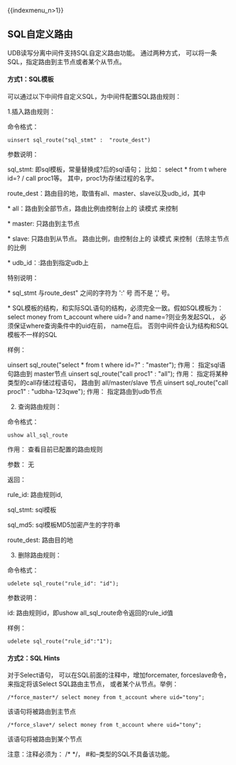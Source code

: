{{indexmenu_n>1}}

## SQL自定义路由

UDB读写分离中间件支持SQL自定义路由功能。 通过两种方式， 可以将一条SQL，指定路由到主节点或者某个从节点。

#### 方式1：SQL模板

可以通过以下中间件自定义SQL，为中间件配置SQL路由规则：

1.插入路由规则：

命令格式：
```
uinsert sql_route("sql_stmt" :  "route_dest")
```
参数说明：

sql_stmt: 即sql模板，常量替换成?后的sql语句； 比如： select * from t where id=?  / call proc1等。 其中，proc1为存储过程的名字。

route_dest：路由目的地，取值有all、master、slave以及udb_id，其中

\*	all：路由到全部节点，路由比例由控制台上的 读模式 来控制

\*	master: 只路由到主节点

\*	slave: 只路由到从节点。 路由比例，由控制台上的 读模式 来控制（去除主节点的比例

\*	udb_id：:路由到指定udb上

特别说明： 

\*	sql_stmt 与route_dest" 之间的字符为 ':' 号 而不是 ',' 号。

\*	SQL模板的结构，和实际SQL语句的结构，必须完全一致。假如SQL模板为：select money from t_account where uid=? and name=?则业务发起SQL， 必须保证where查询条件中的uid在前， name在后。 否则中间件会认为结构和SQL模板不一样的SQL

样例：

uinsert sql_route("select * from t where id=?" : "master");  作用：  指定sql语句路由到 master节点  uinsert sql_route("call proc1" : "all"); 作用：  指定将某种类型的call存储过程语句， 路由到 all/master/slave 节点  uinsert sql_route("call proc1" : "udbha-123qwe"); 作用： 指定路由到udb节点


2. 查询路由规则：

命令格式：
```
ushow all_sql_route
```
作用： 查看目前已配置的路由规则

参数： 无

返回：

rule_id:  路由规则id,

sql_stmt: sql模板

sql_md5: sql模板MD5加密产生的字符串

route_dest: 路由目的地


3. 删除路由规则：

命令格式：
```
udelete sql_route("rule_id": "id");
```
参数说明：

id:  路由规则id，即ushow all_sql_route命令返回的rule_id值

样例：
```
udelete sql_route("rule_id":"1");
```

#### 方式2：SQL Hints

对于Select语句， 可以在SQL前面的注释中，增加forcemater, forceslave命令， 来指定将该Select SQL路由主节点， 或者某个从节点。举例：
```
/*force_master*/ select money from t_account where uid="tony";
```
该语句将被路由到主节点
```
/*force_slave*/ select money from t_account where uid="tony";
```
该语句将被路由到某个节点

注意：注释必须为： /\* \*/， #和–类型的SQL不具备该功能。
